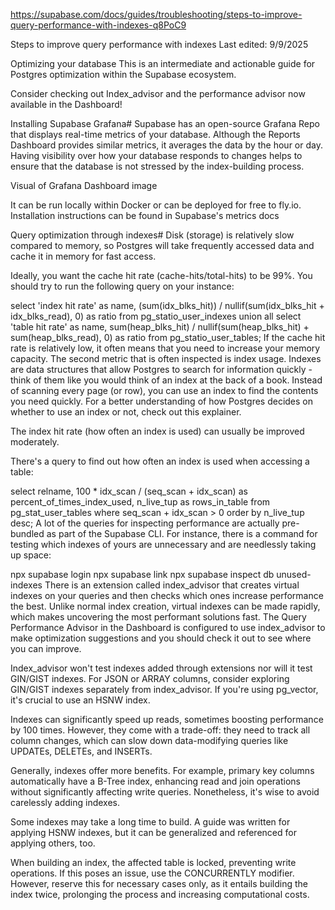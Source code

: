 https://supabase.com/docs/guides/troubleshooting/steps-to-improve-query-performance-with-indexes-q8PoC9

Steps to improve query performance with indexes Last edited: 9/9/2025

Optimizing your database This is an intermediate and actionable guide for
Postgres optimization within the Supabase ecosystem.

Consider checking out Index_advisor and the performance advisor now available in
the Dashboard!

Installing Supabase Grafana# Supabase has an open-source Grafana Repo that
displays real-time metrics of your database. Although the Reports Dashboard
provides similar metrics, it averages the data by the hour or day. Having
visibility over how your database responds to changes helps to ensure that the
database is not stressed by the index-building process.

Visual of Grafana Dashboard image

It can be run locally within Docker or can be deployed for free to fly.io.
Installation instructions can be found in Supabase's metrics docs

Query optimization through indexes# Disk (storage) is relatively slow compared
to memory, so Postgres will take frequently accessed data and cache it in memory
for fast access.

Ideally, you want the cache hit rate (cache-hits/total-hits) to be 99%. You
should try to run the following query on your instance:

select 'index hit rate' as name, (sum(idx_blks_hit)) / nullif(sum(idx_blks_hit +
idx_blks_read), 0) as ratio from pg_statio_user_indexes union all select 'table
hit rate' as name, sum(heap_blks_hit) / nullif(sum(heap_blks_hit) +
sum(heap_blks_read), 0) as ratio from pg_statio_user_tables; If the cache hit
rate is relatively low, it often means that you need to increase your memory
capacity. The second metric that is often inspected is index usage. Indexes are
data structures that allow Postgres to search for information quickly - think of
them like you would think of an index at the back of a book. Instead of scanning
every page (or row), you can use an index to find the contents you need quickly.
For a better understanding of how Postgres decides on whether to use an index or
not, check out this explainer.

The index hit rate (how often an index is used) can usually be improved
moderately.

There's a query to find out how often an index is used when accessing a table:

select relname, 100 \* idx_scan / (seq_scan + idx_scan) as
percent_of_times_index_used, n_live_tup as rows_in_table from
pg_stat_user_tables where seq_scan + idx_scan > 0 order by n_live_tup desc; A
lot of the queries for inspecting performance are actually pre-bundled as part
of the Supabase CLI. For instance, there is a command for testing which indexes
of yours are unnecessary and are needlessly taking up space:

npx supabase login npx supabase link npx supabase inspect db unused-indexes
There is an extension called index_advisor that creates virtual indexes on your
queries and then checks which ones increase performance the best. Unlike normal
index creation, virtual indexes can be made rapidly, which makes uncovering the
most performant solutions fast. The Query Performance Advisor in the Dashboard
is configured to use index_advisor to make optimization suggestions and you
should check it out to see where you can improve.

Index_advisor won't test indexes added through extensions nor will it test
GIN/GIST indexes. For JSON or ARRAY columns, consider exploring GIN/GIST indexes
separately from index_advisor. If you're using pg_vector, it's crucial to use an
HSNW index.

Indexes can significantly speed up reads, sometimes boosting performance by 100
times. However, they come with a trade-off: they need to track all column
changes, which can slow down data-modifying queries like UPDATEs, DELETEs, and
INSERTs.

Generally, indexes offer more benefits. For example, primary key columns
automatically have a B-Tree index, enhancing read and join operations without
significantly affecting write queries. Nonetheless, it's wise to avoid
carelessly adding indexes.

Some indexes may take a long time to build. A guide was written for applying
HSNW indexes, but it can be generalized and referenced for applying others, too.

When building an index, the affected table is locked, preventing write
operations. If this poses an issue, use the CONCURRENTLY modifier. However,
reserve this for necessary cases only, as it entails building the index twice,
prolonging the process and increasing computational costs.
